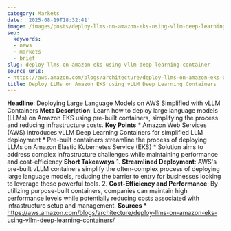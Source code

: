 ```yaml
---
category: Markets
date: '2025-08-19T18:32:41'
image: /images/posts/deploy-llms-on-amazon-eks-using-vllm-deep-learning-container.png
seo:
  keywords:
  - news
  - markets
  - brief
slug: deploy-llms-on-amazon-eks-using-vllm-deep-learning-container
source_urls:
- https://aws.amazon.com/blogs/architecture/deploy-llms-on-amazon-eks-using-vllm-deep-learning-containers/
title: Deploy LLMs on Amazon EKS using vLLM Deep Learning Containers
---
```


**Headline**: Deploying Large Language Models on AWS Simplified with vLLM Containers  **Meta Description**: Learn how to deploy large language models (LLMs) on Amazon EKS using pre-built containers, simplifying the process and reducing infrastructure costs.  **Key Points**  * Amazon Web Services (AWS) introduces vLLM Deep Learning Containers for simplified LLM deployment * Pre-built containers streamline the process of deploying LLMs on Amazon Elastic Kubernetes Service (EKS) * Solution aims to address complex infrastructure challenges while maintaining performance and cost-efficiency  **Short Takeaways**  1. **Streamlined Deployment**: AWS's pre-built vLLM containers simplify the often-complex process of deploying large language models, reducing the barrier to entry for businesses looking to leverage these powerful tools. 2. **Cost-Efficiency and Performance**: By utilizing purpose-built containers, companies can maintain high performance levels while potentially reducing costs associated with infrastructure setup and management.  **Sources**  * https://aws.amazon.com/blogs/architecture/deploy-llms-on-amazon-eks-using-vllm-deep-learning-containers/